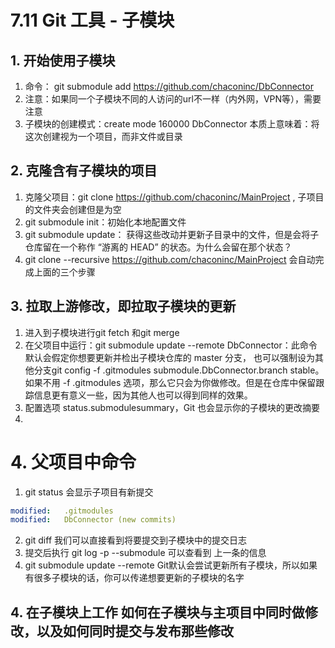 # 7.11 Git 工具 - 子模块
## 1. 开始使用子模块
1. 命令： git submodule add https://github.com/chaconinc/DbConnector
2. 注意：如果同一个子模块不同的人访问的url不一样（内外网，VPN等），需要注意
3. 子模块的创建模式：create mode 160000 DbConnector 本质上意味着：将这次创建视为一个项目，而非文件或目录

## 2. 克隆含有子模块的项目
1. 克隆父项目：git clone https://github.com/chaconinc/MainProject , 子项目的文件夹会创建但是为空
2. git submodule init：初始化本地配置文件
3. git submodule update： 获得这些改动并更新子目录中的文件，但是会将子仓库留在一个称作 “游离的 HEAD” 的状态。为什么会留在那个状态？
4. git clone --recursive https://github.com/chaconinc/MainProject 会自动完成上面的三个步骤

## 3. 拉取上游修改，即拉取子模块的更新
1. 进入到子模块进行git fetch 和git merge
2. 在父项目中运行：git submodule update --remote DbConnector：此命令默认会假定你想要更新并检出子模块仓库的 master 分支， 也可以强制设为其他分支git config -f .gitmodules submodule.DbConnector.branch stable。如果不用 -f .gitmodules 选项，那么它只会为你做修改。但是在仓库中保留跟踪信息更有意义一些，因为其他人也可以得到同样的效果。
3. 配置选项 status.submodulesummary，Git 也会显示你的子模块的更改摘要
4. 


# 4. 父项目中命令
1. git status 会显示子项目有新提交
```yml
modified:   .gitmodules
modified:   DbConnector (new commits)
```
2. git diff 我们可以直接看到将要提交到子模块中的提交日志
3. 提交后执行 git log -p --submodule 可以查看到 上一条的信息
4. git submodule update --remote Git默认会尝试更新所有子模块，所以如果有很多子模块的话，你可以传递想要更新的子模块的名字

## 4. 在子模块上工作 如何在子模块与主项目中同时做修改，以及如何同时提交与发布那些修改